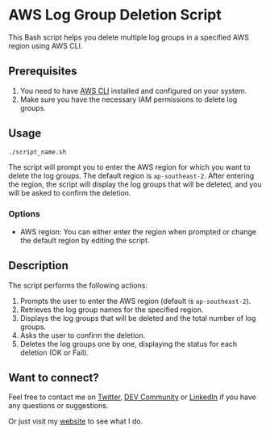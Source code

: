 # AWS Log Group Deletion Script

This Bash script helps you delete multiple log groups in a specified AWS region using AWS CLI.

## Prerequisites

1. You need to have [AWS CLI](https://aws.amazon.com/cli/) installed and configured on your system.
2. Make sure you have the necessary IAM permissions to delete log groups.

## Usage

```bash
./script_name.sh
```

The script will prompt you to enter the AWS region for which you want to delete the log groups. The default region is `ap-southeast-2`. After entering the region, the script will display the log groups that will be deleted, and you will be asked to confirm the deletion.

### Options

- AWS region: You can either enter the region when prompted or change the default region by editing the script.

## Description

The script performs the following actions:

1. Prompts the user to enter the AWS region (default is `ap-southeast-2`).
2. Retrieves the log group names for the specified region.
3. Displays the log groups that will be deleted and the total number of log groups.
4. Asks the user to confirm the deletion.
5. Deletes the log groups one by one, displaying the status for each deletion (OK or Fail).

## Want to connect?

Feel free to contact me on [Twitter](https://twitter.com/OnlineAnto), [DEV Community](https://dev.to/antoonline/) or [LinkedIn](https://www.linkedin.com/in/anto-online) if you have any questions or suggestions.

Or just visit my [website](https://anto.online) to see what I do.

